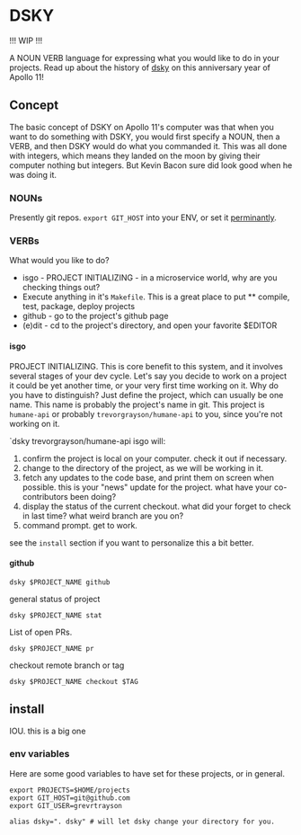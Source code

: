 # DSKY

!!! WIP !!!

A NOUN VERB language for expressing what you would like to do in your projects.
Read up about the history of [dsky](https://en.wikipedia.org/wiki/Apollo_Guidance_Computer#DSKY_interface)
on this anniversary year of Apollo 11!

## Concept

The basic concept of DSKY on Apollo 11's computer was that when you want to do something
with DSKY, you would first specify a NOUN, then a VERB, and then DSKY would do what
you commanded it.  This was all done with integers, which means they landed on the moon
by giving their computer nothing but integers.  But Kevin Bacon sure did look good
when he was doing it.

### NOUNs

Presently git repos. `export GIT_HOST` into your ENV, or set it [perminantly]().

### VERBs

What would you like to do?

* isgo - PROJECT INITIALIZING - in a microservice world, why are you checking things out?
* Execute anything in it's `Makefile`. This is a great place to put
** compile, test, package, deploy projects
* github - go to the project's github page
* (e)dit   - cd to the project's directory, and open your favorite $EDITOR

#### isgo

PROJECT INITIALIZING. This is core benefit to this system, and it involves several stages of 
your dev cycle. Let's say you decide to work on a project it could be yet another time, or
your very first time working on it.  Why do you have to distinguish? Just define the project,
which can usually be one name. This name is probably the project's name in git. This project
is `humane-api` or probably `trevorgrayson/humane-api` to you, since you're not working on it.

`dsky trevorgrayson/humane-api isgo will:

1. confirm the project is local on your computer. check it out if necessary. 
2. change to the directory of the project, as we will be working in it.
3. fetch any updates to the code base, and print them on screen when possible.
this is your "news" update for the project. what have your co-contributors been doing?
4. display the status of the current checkout. what did your forget to check in last time?
what weird branch are you on?
5. command prompt. get to work.

see the `install` section if you want to personalize this a bit better.


#### github

```
dsky $PROJECT_NAME github
```

general status of project

```
dsky $PROJECT_NAME stat
```

List of open PRs.

```
dsky $PROJECT_NAME pr
```

checkout remote branch or tag

```
dsky $PROJECT_NAME checkout $TAG
```

## install

IOU. this is a big one

### env variables

Here are some good variables to have set for these projects, or in general.

```
export PROJECTS=$HOME/projects
export GIT_HOST=git@github.com
export GIT_USER=grevrtrayson

alias dsky=". dsky" # will let dsky change your directory for you.
```

